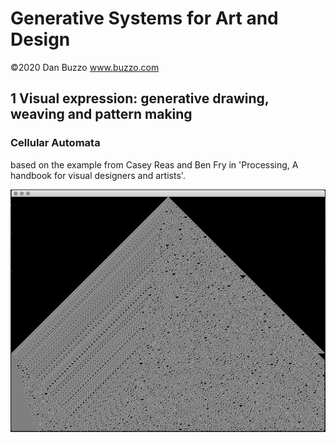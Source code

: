 # Generative Systems for Art and Design
©2020 Dan Buzzo
www.buzzo.com

## 1 Visual expression: generative drawing, weaving and pattern making

### Cellular Automata
based on the example from Casey Reas and Ben Fry in 'Processing, A handbook for visual designers and artists'.



![screenshot](screenshot-CA.png)
